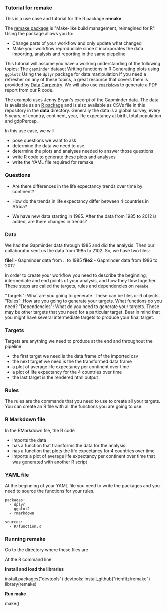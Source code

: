 ### Tutorial for remake

This is a use case and tutorial for the R package **remake**

The [remake package](https://github.com/richfitz/remake) is "Make-like build management, reimagined for R". Using the package allows you to:

- Change parts of your workflow and only update what changed
- Make your workflow reproducible since it incorporates the data importing, analysis and reporting in the same piepeline

This tutorial will assume you have a working understanding of the following topics:
The `gapminder` dataset
Writing functions in R
Generating plots using `ggplot2`
Using the `dplyr` package for data manipulation
If you need a refresher on any of these topics, a great resource that covers them is provided by [Data Carpentry](http://www.datacarpentry.org/R-ecology-lesson/).  We will also use [`rmarkdown`](http://rmarkdown.rstudio.com/authoring_quick_tour.html) to generate a PDF report from our R code.

The example uses Jenny Bryan's excerpt of the Gapminder data. The
data is available as an [R package](https://github.com/jennybc/gapminder)
and is also available as CSVs file in this repository in the **data** directory.
Generally the data is a global survey, every 5 years, of country, continent, year, 
life expectancy at birth, total population and gdpPercap.

In this use case, we will 

- pose questions we want to ask 
- determine the data we need to use
- determine the plots and analyses needed to answer those questions
- write R code to generate these plots and analyses
- write the YAML file required for remake

### Questions

- Are there differences in the life expectancy trends over time by continent?
- How do the trends in life expectancy differ between 4 countries in Africa?

- We have new data starting in 1985. After the data from 1985 to 2012 is added, 
are there changes in trends?

### Data

We had the Gapminder data through 1985 and did the analysis. Then our collaborator
sent us the data from 1985 to 2102. So, we have two files:

**file1** - Gapminder data from .. to 1985
**file2** - Gapminder data from 1986 to 2012


In order to create your workflow you need to describe the beginning, intermediate and end points of your analysis, and how they flow together. These steps are called the targets, rules and dependencies on `remake`.

"Targets": What are you going to generate. These can be files or R objects. 
"Rules": How are you going to generate your targets. What functions do you need?
"Dependencies": What do you need to generate your targets. These may be other targets that you need for a particular target. Bear in mind that you might have several intermediate targets to produce your final target.


### Targets

Targets are anything we need to produce at the end and throughout the pipeline

- the first target we need is the data frame of the imported csv
- the next target we need is the the transformed data frame
- a plot of average life expectancy per continent over time
- a plot of life expectancy for the 4 countries over time
- the last target is the rendered html output 

### Rules

The rules are the commands that you need to use to create all your targets. You can create an R file with all the functions you are going to use. 

### R Markdown file

In the RMarkdown file, the R code

- imports the data
- has a function that transforms the data for the analysis
- has a function that plots the life expectancy for 4 countries over time
- imports a plot of average life expectancy per continent over time that
was generated with another R script


### YAML file

At the beginning of your YAML file you need to write the packages and you need to source the functions for your rules.

```{yaml}
packages:
  - dplyr
  - ggplot2
  - rmarkdown

sources:
  - R/function.R
```

### Running remake

Go to the directory where these files are

At the R command line

**Install and load the libraries**

install.packages("devtools")
devtools::install_github("richfitz/remake")
library(remake)

**Run make**

make()


